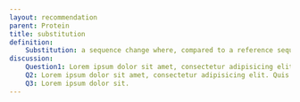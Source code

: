 ```yaml
---
layout: recommendation
parent: Protein
title: substitution
definition: 
    Substitution: a sequence change where, compared to a reference sequence, **one** nucleotide is replaced by **one** other nucleotide.
discussion:
    Question1: Lorem ipsum dolor sit amet, consectetur adipisicing elit. Cum, ipsam.
    Q2: Lorem ipsum dolor sit amet, consectetur adipisicing elit. Quis animi soluta repellendus, dolores tempora sequi. Laboriosam nesciunt tempore, voluptatibus obcaecati ex.
    Q3: Lorem ipsum dolor sit.
---
```



